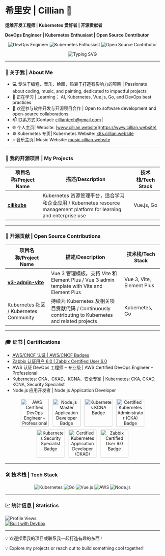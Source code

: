 # 希里安 | Cillian 🌟  
**运维开发工程师 | Kubernetes 爱好者 | 开源贡献者**

**DevOps Engineer | Kubernetes Enthusiast | Open Source Contributor**

<p align="center">
  <img src="https://img.shields.io/badge/DevOps-Engineer-4FC08D?style=flat-square&logo=devops&logoColor=white" alt="DevOps Engineer" />
  <img src="https://img.shields.io/badge/Kubernetes-Enthusiast-326CE5?style=flat-square&logo=kubernetes&logoColor=white" alt="Kubernetes Enthusiast" />
  <img src="https://img.shields.io/badge/Open%20Source-Contributor-FF5722?style=flat-square&logo=open-source-initiative&logoColor=white" alt="Open Source Contributor" />
</p>
<p align="center">
  <img src="https://readme-typing-svg.herokuapp.com?font=Fira+Code&size=30&pause=500&color=326CE5&center=true&vCenter=true&width=800&lines=DevOps+Engineer;Kubernetes+Enthusiast;Open+Source+Contributor" alt="Typing SVG" />
</p>

---

### 👋 关于我 | About Me  
- 💻 专注于编程、音乐、绘画，热衷于打造有影响力的项目 | Passionate about coding, music, and painting, dedicated to impactful projects
- 🌱 正在学习 | Learning： AI, Kubernetes, Vue.js, Go, and DevOps best practices
- 💼 欢迎参与软件开发与开源项目合作 | Open to software development and open-source collaborations
- 📫 联系方式|Contact: [cilliantech@gmail.com](mailto:cilliantech@gmail.com) | 
- 🌐 个人主页| Website: [www.cillian.website](https://www.cillian.website)  
- ☸️ Kubernetes 专页| Kubernetes Website: [k8s.cillian.website](https://k8s.cillian.website)
- 🎶 音乐主页| Music Website: [music.cillian.website](https://music.cillian.website)

---

### 🚀 我的开源项目 | My Projects 

| 项目名称/Project Name | 描述/Description | 技术栈/Tech Stack |
| --------------------- | --------------- | ---------------- |
| [**cilikube**](https://github.com/ciliverse/cilikube) | Kubernetes 资源管理平台，适合学习和企业应用 / Kubernetes resource management platform for learning and enterprise use | Vue.js, Go |

---

### 👥 开源贡献 | Open Source Contributions  

| 项目名称/Project Name | 描述/Description | 技术栈/Tech Stack |
| --------------------- | --------------- | ---------------- |
| [**v3-admin-vite**](https://github.com/un-pany/v3-admin-vite) | Vue 3 管理模板，支持 Vite 和 Element Plus / Vue 3 admin template with Vite and Element Plus | Vue 3, Vite, Element Plus |
| Kubernetes 社区 / Kubernetes Community | 持续为 Kubernetes 及相关项目贡献代码 / Continuously contributing to Kubernetes and related projects | Kubernetes, Go |
---

### 🎓 证书 | Certifications  
- [AWS/CNCF 认证 | AWS/CNCF Badges](https://www.credly.com/users/cilliantech/badges)
- [Zabbix 认证用户 6.0 | Zabbix Certified User 6.0](https://www.zabbix.com/certificate/?firstname=Xuerui&lastname=Zhang&certificate=CU-2306-014)
- AWS 认证 DevOps 工程师 – 专业级 | AWS Certified DevOps Engineer – Professional
- Kubernetes: CKA、CKAD、KCNA、安全专家 | Kubernetes: CKA, CKAD, KCNA, Security Specialist
- Node.js 应用开发者 | Node.js  Application Developer

<p align="center">
  <img src="https://images.credly.com/size/110x110/images/bd31ef42-d460-493e-8503-39592aaf0458/image.png" alt="AWS Certified DevOps Engineer – Professional Badge" width="90" height="90" style="margin: 5px;" />
  <img src="https://images.credly.com/size/110x110/images/8ee45313-716a-4142-a9da-30adaaea0c12/Training_Badges_Master_Node-AppDev.png" alt="Node.js Master Application Developer Badge" width="90" height="90" style="margin: 5px;" />
  <img src="https://images.credly.com/size/110x110/images/cc8adc83-1dc6-4d57-8e20-22171247e052/blob" alt="Kubernetes KCNA Badge" width="90" height="90" style="margin: 5px;" />
  <img src="https://images.credly.com/size/110x110/images/8b8ed108-e77d-4396-ac59-2504583b9d54/cka_from_cncfsite__281_29.png" alt="Certified Kubernetes Administrator (CKA) Badge" width="90" height="90" style="margin: 5px;" />
  <img src="https://images.credly.com/size/110x110/images/9945dfcb-1cca-4529-85e6-db1be3782210/kubernetes-security-specialist-logo2.png" alt="Kubernetes Security Specialist Badge" width="90" height="90" style="margin: 5px;" />
  <img src="https://images.credly.com/size/110x110/images/f28f1d88-428a-47f6-95b5-7da1dd6c1000/KCNA_badge.png" alt="Certified Kubernetes Application Developer (CKAD) Badge" width="90" height="90" style="margin: 5px;" />
  <img src="https://assets.zabbix.com/img/certificate_validation/certified_user_6_0_certificate.png" alt="Zabbix Certified User 6.0 Badge" width="90" height="90" style="margin: 5px;" />
</p>

---

### 🛠️ 技术栈 | Tech Stack  
<p align="center">
  <img src="https://img.shields.io/badge/Kubernetes-326CE5?style=flat-square&logo=kubernetes&logoColor=white" alt="Kubernetes" />
  <img src="https://img.shields.io/badge/Go-00ADD8?style=flat-square&logo=go&logoColor=white" alt="Go" />
  <img src="https://img.shields.io/badge/Vue.js-4FC08D?style=flat-square&logo=vue.js&logoColor=white" alt="Vue.js" />
  <img src="https://img.shields.io/badge/AWS-232F3E?style=flat-square&logo=amazon-aws&logoColor=white" alt="AWS" />
  <img src="https://img.shields.io/badge/Node.js-339933?style=flat-square&logo=node.js&logoColor=white" alt="Node.js" />
</p>

---

### 📈 统计信息 | Statistics  
<!-- <p align="center">
  <img src="https://github-readme-activity-graph.vercel.app/graph?username=cilliantech&theme=radical&hide_border=true&area=true" alt="GitHub Activity Timeline" />
</p> -->


![Profile Views](https://komarev.com/ghpvc/?username=cilliantech&style=flat-square&color=blue)  
[![Built with Devbox](https://www.jetify.com/img/devbox/shield_galaxy.svg)](https://www.jetify.com/devbox/docs/contributor-quickstart/)


---

💡 欢迎探索我的项目或联系我一起打造有趣的东西！ 

💡 Explore my projects or reach out to build something cool together!